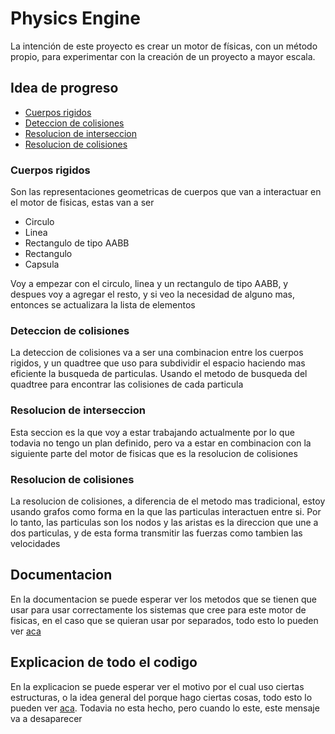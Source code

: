 # Physics Engine
La intención de este proyecto es crear un motor de físicas, con un método propio, para experimentar con la creación de un proyecto a mayor escala.

## Idea de progreso
* [Cuerpos rigidos](#Cuerpos-rigidos)
* [Deteccion de colisiones](#Deteccion-de-colisiones)
* [Resolucion de interseccion](#Resolucion-de-interseccion)
* [Resolucion de colisiones](#Resolucion-de-colisiones)

### Cuerpos rigidos
Son las representaciones geometricas de cuerpos que van a interactuar en el motor de fisicas, estas van a ser
 * Circulo
 * Linea
 * Rectangulo de tipo AABB
 * Rectangulo 
 * Capsula 

Voy a empezar con el circulo, linea y un rectangulo de tipo AABB, y despues voy a agregar el resto, y si veo la necesidad de alguno mas, entonces se actualizara la lista de elementos

### Deteccion de colisiones
La deteccion de colisiones va a ser una combinacion entre los cuerpos rigidos, y un quadtree que uso para subdividir el espacio haciendo mas eficiente la busqueda de particulas. Usando el metodo de busqueda del quadtree para encontrar las colisiones de cada particula

### Resolucion de interseccion
Esta seccion es la que voy a estar trabajando actualmente por lo que todavia no tengo un plan definido, pero va a estar en combinacion con la siguiente parte del motor de fisicas que es la resolucion de colisiones

### Resolucion de colisiones
La resolucion de colisiones, a diferencia de el metodo mas tradicional, estoy usando grafos como forma en la que las particulas interactuen entre si. Por lo tanto, las particulas son los nodos y las aristas es la direccion que une a dos particulas, y de esta forma transmitir las fuerzas como tambien las velocidades

## Documentacion 
En la documentacion se puede esperar ver los metodos que se tienen que usar para usar correctamente los sistemas que cree para este motor de fisicas, en el caso que se quieran usar por separados, todo esto lo pueden ver [aca](documentation.md)

## Explicacion de todo el codigo
En la explicacion se puede esperar ver el motivo por el cual uso ciertas estructuras, o la idea general del porque hago ciertas cosas, todo esto lo pueden ver [aca](explicaciones.md). Todavia no esta hecho, pero cuando lo este, este mensaje va a desaparecer
